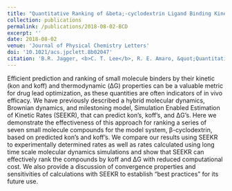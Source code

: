 ```yaml
---
title: "Quantitative Ranking of &beta;-cyclodextrin Ligand Binding Kinetics With SEEKR, a Hybrid MD/BD/Milestoning Approach"
collection: publications
permalink: /publications/2018-08-02-BCD
excerpt: ''
date: 2018-08-02
venue: 'Journal of Physical Chemistry Letters'
doi: '10.1021/acs.jpclett.8b02047'
citation: 'B.R. Jagger, <b>C. T. Lee</b>, R. E. Amaro, &quot;Quantitative Ranking of &Beta;-cyclodextrin Ligand Binding Kinetics With SEEKR, a Hybrid MD/BD/Milestoning Approach&quot;. <i>J. Phys. Chem. Lett.</i>, pp. 4941–4948, Aug. 2018.'
---
```


Efficient prediction and ranking of small molecule binders by their kinetic (kon and koff) and thermodynamic (ΔG) properties can be a valuable metric for drug lead optimization, as these quantities are often indicators of in vivo efficacy. We have previously described a hybrid molecular dynamics, Brownian dynamics, and milestoning model, Simulation Enabled Estimation of Kinetic Rates (SEEKR), that can predict kon’s, koff’s, and ΔG’s. Here we demonstrate the effectiveness of this approach for ranking a series of seven small molecule compounds for the model system, β-cyclodextrin, based on predicted kon’s and koff’s. We compare our results using SEEKR to experimentally determined rates as well as rates calculated using long time scale molecular dynamics simulations and show that SEEKR can effectively rank the compounds by koff and ΔG with reduced computational cost. We also provide a discussion of convergence properties and sensitivities of calculations with SEEKR to establish “best practices” for its future use.
